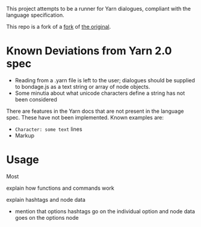 This project attempts to be a runner for Yarn dialogues, compliant with the language specification.

This repo is a fork of a [fork](https://github.com/alforno/bondage.js) of [the original](https://github.com/hylyh/bondage.js).

# Known Deviations from Yarn 2.0 spec

- Reading from a .yarn file is left to the user; dialogues should be supplied to bondage.js as a text string or array of node objects.
- Some minutia about what unicode characters define a string has not been considered

There are features in the Yarn docs that are not present in the language spec. These have not been implemented. Known examples are:
  - `Character: some text` lines
  - Markup
  

# Usage

Most 

explain how functions and commands work

explain hashtags and node data
  - mention that options hashtags go on the individual option and node data goes on the options node
